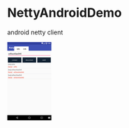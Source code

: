 # NettyAndroidDemo
android netty client

<img src="img/device-2018-06-22-170316.png"  width="20%" height="30%" align="center" />

